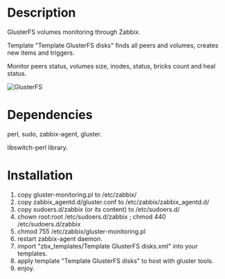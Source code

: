 # Description
GlusterFS volumes monitoring through Zabbix.

Template "Template GlusterFS disks" finds all peers and volumes, creates new items and triggers.

Monitor peers status, volumes size, inodes, status, bricks count and heal status.

![GlusterFS](https://user-images.githubusercontent.com/12905969/90630503-571a7e00-e24b-11ea-86cf-b1913bddf39c.png)

# Dependencies
perl, sudo, zabbix-agent, gluster.

libswitch-perl library.

Installation
============
1. copy gluster-monitoring.pl to /etc/zabbix/
2. copy zabbix_agentd.d/gluster.conf to /etc/zabbix/zabbix_agentd.d/
3. copy sudoers.d/zabbix (or its content) to /etc/sudoers.d/ 
4. chown root:root /etc/sudoers.d/zabbix ; chmod 440 /etc/sudoers.d/zabbix
5. chmod 755 /etc/zabbix/gluster-monitoring.pl
6. restart zabbix-agent daemon.
7. import "zbx_templates/Template GlusterFS disks.xml" into your templates.
8. apply template "Template GlusterFS disks" to host with gluster tools.
9. enjoy.
